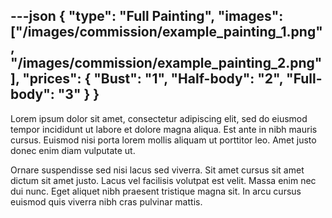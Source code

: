 ---json
{
"type": "Full Painting",
"images": ["/images/commission/example_painting_1.png", "/images/commission/example_painting_2.png"],
"prices": {
    "Bust": "1",
    "Half-body": "2",
    "Full-body": "3"
}
}
---

Lorem ipsum dolor sit amet, consectetur adipiscing elit, sed do eiusmod tempor incididunt ut labore et dolore magna aliqua. Est ante in nibh mauris cursus. Euismod nisi porta lorem mollis aliquam ut porttitor leo. Amet justo donec enim diam vulputate ut.

Ornare suspendisse sed nisi lacus sed viverra. Sit amet cursus sit amet dictum sit amet justo. Lacus vel facilisis volutpat est velit. Massa enim nec dui nunc. Eget aliquet nibh praesent tristique magna sit. In arcu cursus euismod quis viverra nibh cras pulvinar mattis.
